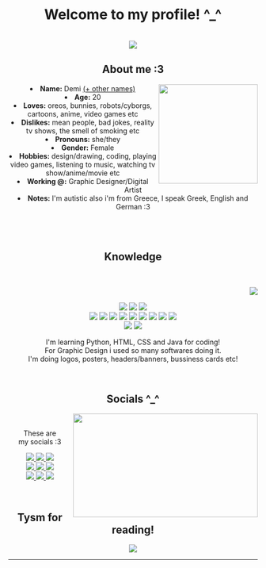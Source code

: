 <body>
  <center>
<h1 align="center"> Welcome to my profile! ^_^ </h1>
<br>
<div align="center">
   <img src="https://media1.tenor.com/m/EdMKwueHROsAAAAd/drossel-von-fl%C3%BCgel-drossel.gif" />
  
</div>
    <div align="center">
<!-- <img src="https://i.imgur.com/jx17oHT.gif"> -->
      </div>
<div>
<h2 align="center"> About me :3 </h2>
  <div align="center">
<img src="https://images-wixmp-ed30a86b8c4ca887773594c2.wixmp.com/f/ddc68049-a06e-42e3-a34d-e70995eb7388/dfmi48b-555f2e41-20ff-4eb3-b8db-0f99482fd434.png?token=eyJ0eXAiOiJKV1QiLCJhbGciOiJIUzI1NiJ9.eyJzdWIiOiJ1cm46YXBwOjdlMGQxODg5ODIyNjQzNzNhNWYwZDQxNWVhMGQyNmUwIiwiaXNzIjoidXJuOmFwcDo3ZTBkMTg4OTgyMjY0MzczYTVmMGQ0MTVlYTBkMjZlMCIsIm9iaiI6W1t7InBhdGgiOiJcL2ZcL2RkYzY4MDQ5LWEwNmUtNDJlMy1hMzRkLWU3MDk5NWViNzM4OFwvZGZtaTQ4Yi01NTVmMmU0MS0yMGZmLTRlYjMtYjhkYi0wZjk5NDgyZmQ0MzQucG5nIn1dXSwiYXVkIjpbInVybjpzZXJ2aWNlOmZpbGUuZG93bmxvYWQiXX0.HahcrrprbK2bysca9yZN3uaxiqzzGotGhUmEre3mP10" weight="200" height="200" align="right">
  </div>
<li>
 <b>Name:</b> Demi <a href="https://en.pronouns.page/@cyberdemi">(+ other names)</a></li>
</li>
<li>
<b>Age:</b> 20
<li>
<b>Loves:</b> oreos, bunnies, robots/cyborgs, cartoons, anime, video games etc
</li>
<li>
<b>Dislikes:</b> mean people, bad jokes, reality tv shows, the smell of smoking etc
</li>
<li>
<b>Pronouns:</b> she/they
<li>
<b>Gender:</b> Female
</li>
<li>
<b>Hobbies:</b> design/drawing, coding, playing video games, listening to music, watching tv show/anime/movie etc
</li>
<li>
<b>Working @:</b> Graphic Designer/Digital Artist
</li>
<li>
<b>Notes:</b> I'm autistic also i'm from Greece, I speak Greek, English and German :3
</li>
<br><br><br>
</div>
<div>
<h2 align="center">            Knowledge </h2>
 <br>
<p>
  <div align="center">
<img src="https://i.pinimg.com/originals/8a/8c/79/8a8c792dc3726ee8538994a477e6f566.gif" align="right">
  </div>
</div>
<div>
  <br>
<p align="center"><img src="https://img.shields.io/badge/Python-3776AB?style=for-the-badge&logo=python&logoColor=white"/> <img src="https://img.shields.io/badge/HTML-239120?style=for-the-badge&logo=html5&logoColor=white"/> <img src="https://img.shields.io/badge/CSS-239120?&style=for-the-badge&logo=css3&logoColor=white"/><br>
 <img src="https://img.shields.io/badge/Java-ED8B00?style=for-the-badge&logo=openjdk&logoColor=white"/> <a href="https://www.behance.net/demisdesignart" target="_blank"><img src="https://img.shields.io/badge/Behance-0054F7?style=for-the-badge&logo=behance&logoColor=white"/></a> <img src="https://img.shields.io/badge/Adobe%20Photoshop-31A8FF?style=for-the-badge&logo=Adobe%20Photoshop&logoColor=black"/>
 <img src="https://img.shields.io/badge/Adobe%20Illustrator-FF9A00?style=for-the-badge&logo=adobe%20illustrator&logoColor=white"/> <img src="https://img.shields.io/badge/Arduino-00979D?style=for-the-badge&logo=Arduino&logoColor=white"/> <img src="https://img.shields.io/badge/Raspberry%20Pi-A22846?style=for-the-badge&logo=Raspberry%20Pi&logoColor=white"/> <img src="https://img.shields.io/badge/Wordpress-21759B?style=for-the-badge&logo=wordpress&logoColor=white"/> <img src="https://img.shields.io/badge/Arduino_IDE-00979D?style=for-the-badge&logo=arduino&logoColor=white"/> <img src="https://img.shields.io/badge/Notepad++-90E59A.svg?style=for-the-badge&logo=notepad%2B%2B&logoColor=black"/>
<br>  <img src="https://img.shields.io/badge/PyCharm-000000.svg?&style=for-the-badge&logo=PyCharm&logoColor=white"/> <img src="https://img.shields.io/badge/Canva-%2300C4CC.svg?&style=for-the-badge&logo=Canva&logoColor=white"/>
  
  I'm learning Python, HTML, CSS and Java for coding! <br>
  For Graphic Design i used so many softwares doing it. <br>
  I'm doing logos, posters, headers/banners, bussiness cards etc!
</p>
<br>
<h2 align="center">           Socials ^_^</h2>
  <div align="center">
<img src="https://64.media.tumblr.com/81fb58a383beca75c7f253c3a42587e7/79ce0d0436db421a-fd/s540x810/1f390e536a4fd900b8974e6e89733e7ff65e1247.gif" align="right" width="373.5px" height="208.5px">
  </div>
<br>
<p align="center">These are <br>
my socials :3</p>
<p align="center">
    <a href="https://www.instagram.com/demisdesignart" target="_blank">
        <img src="https://img.shields.io/badge/Instagram-E4405F?style=for-the-badge&logo=instagram&logoColor=white" />
    </a> 
    <a href="https://x.com/demisdesignart" target="_blank">
        <img src="https://img.shields.io/badge/Twitter-1DA1F2?style=for-the-badge&logo=twitter&logoColor=white" />
    </a>
    <a href="https://demisdesignart.tumblr.com/" target="_blank">
        <img src="https://img.shields.io/badge/Tumblr-%2336465D.svg?&style=for-the-badge&logo=Tumblr&logoColor=white" />
      <br>
    </a>
    <a href="https://discord.gg/gDT5CHkMyd" target="_blank">
        <img src="https://img.shields.io/badge/Discord-7289DA?style=for-the-badge&logo=discord&logoColor=white" />
    </a>
  <a href="https://gr.pinterest.com/demilovesoreocookies/" target="_blank">
        <img src="https://img.shields.io/badge/Pinterest-%23E60023.svg?&style=for-the-badge&logo=Pinterest&logoColor=white" />
  </a>
  <a href="https://codepen.io/demiscoding" target="_blank">
        <img src="https://img.shields.io/badge/Codepen-000000?style=for-the-badge&logo=codepen&logoColor=white" />
    <br>
  </a>
    <a href="https://open.spotify.com/user/9hdv6wwqwtplz62sq3hy48l1n" target="_blank">
        <img src="https://img.shields.io/badge/Spotify-1ED760?&style=for-the-badge&logo=spotify&logoColor=white" />
  </a>
  <a href="https://soundcloud.com/av0spcrrm2ih" target="_blank">
        <img src="https://img.shields.io/badge/SoundCloud-FF3300?style=for-the-badge&logo=soundcloud&logoColor=white" />

<a href="https://www.last.fm/user/demi2005" target="_blank">
  <img src="https://img.shields.io/badge/last.fm-D51007?style=for-the-badge&logo=last.fm&logoColor=white"/>
</a>
</p>

</div>
<br>
<div>
<h2 align="center">Tysm for reading!</h2>
<div align="center">
<img src="https://gifdb.com/images/high/cinnamoroll-498-x-264-gif-i05370158dexim8t.gif">
</div>
<hr>
</div>
</div>
    </center>
</body>
